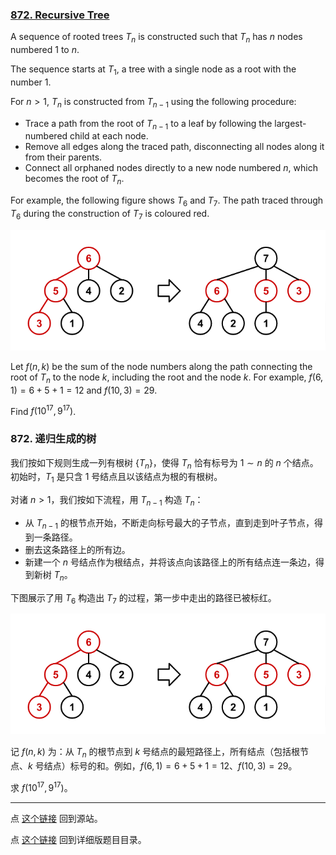 ### [872. Recursive Tree](https://projecteuler.net/problem=872)

A sequence of rooted trees $T_n$ is constructed such that $T_n$ has $n$ nodes numbered $1$ to $n$.

The sequence starts at $T_1$, a tree with a single node as a root with the number $1$.

For $n > 1$, $T_n$ is constructed from $T_{n-1}$ using the following procedure:

- Trace a path from the root of $T_{n-1}$ to a leaf by following the largest-numbered child at each node.
- Remove all edges along the traced path, disconnecting all nodes along it from their parents.
- Connect all orphaned nodes directly to a new node numbered $n$, which becomes the root of $T_n$.

For example, the following figure shows $T_6$ and $T_7$. The path traced through $T_6$ during the construction of $T_7$ is coloured red.

![](images/0872_tree.png)

Let $f(n, k)$ be the sum of the node numbers along the path connecting the root of $T_n$ to the node $k$, including the root and the node $k$. For example, $f(6, 1) = 6 + 5 + 1 = 12$ and $f(10, 3) = 29$.

Find $f(10^{17}, 9^{17})$.

### 872. 递归生成的树

我们按如下规则生成一列有根树 $\{T_n\}$，使得 $T_n$ 恰有标号为 $1 \sim n$ 的 $n$ 个结点。初始时，$T_1$ 是只含 $1$ 号结点且以该结点为根的有根树。

对诸 $n > 1$，我们按如下流程，用 $T_{n-1}$ 构造 $T_n$：

- 从 $T_{n-1}$ 的根节点开始，不断走向标号最大的子节点，直到走到叶子节点，得到一条路径。
- 删去这条路径上的所有边。
- 新建一个 $n$ 号结点作为根结点，并将该点向该路径上的所有结点连一条边，得到新树 $T_n$。

下图展示了用 $T_6$ 构造出 $T_7$ 的过程，第一步中走出的路径已被标红。

![](images/0872_tree.png)

记 $f(n, k)$ 为：从 $T_n$ 的根节点到 $k$ 号结点的最短路径上，所有结点（包括根节点、$k$ 号结点）标号的和。例如，$f(6, 1) = 6 + 5 + 1 = 12$、$f(10, 3) = 29$。

求 $f(10^{17}, 9^{17})$。

---

点 [这个链接](https://fsy-juruo.github.io/pe-chinese-translation/) 回到源站。

点 [这个链接](https://fsy-juruo.github.io/pe-chinese-translation/detailed_content_archives.html) 回到详细版题目目录。
